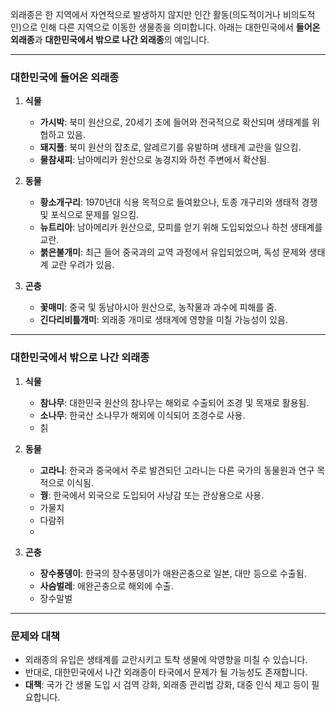 외래종은 한 지역에서 자연적으로 발생하지 않지만 인간 활동(의도적이거나 비의도적인)으로 인해 다른 지역으로 이동한 생물종을 의미합니다. 아래는 대한민국에서 **들어온 외래종**과 **대한민국에서 밖으로 나간 외래종**의 예입니다.

---

### **대한민국에 들어온 외래종**

1. **식물**
    
    - **가시박**: 북미 원산으로, 20세기 초에 들어와 전국적으로 확산되며 생태계를 위협하고 있음.
    - **돼지풀**: 북미 원산의 잡초로, 알레르기를 유발하며 생태계 교란을 일으킴.
    - **물참새피**: 남아메리카 원산으로 농경지와 하천 주변에서 확산됨.
2. **동물**
    
    - **황소개구리**: 1970년대 식용 목적으로 들여왔으나, 토종 개구리와 생태적 경쟁 및 포식으로 문제를 일으킴.
    - **뉴트리아**: 남아메리카 원산으로, 모피를 얻기 위해 도입되었으나 하천 생태계를 교란.
    - **붉은불개미**: 최근 들어 중국과의 교역 과정에서 유입되었으며, 독성 문제와 생태계 교란 우려가 있음.
1. **곤충**
    
    - **꽃매미**: 중국 및 동남아시아 원산으로, 농작물과 과수에 피해를 줌.
    - **긴다리비틀개미**: 외래종 개미로 생태계에 영향을 미칠 가능성이 있음.

---

### **대한민국에서 밖으로 나간 외래종**

1. **식물**
    
    - **참나무**: 대한민국 원산의 참나무는 해외로 수출되어 조경 및 목재로 활용됨.
    - **소나무**: 한국산 소나무가 해외에 이식되어 조경수로 사용.
    - 칡
1. **동물**
    
    - **고라니**: 한국과 중국에서 주로 발견되던 고라니는 다른 국가의 동물원과 연구 목적으로 이식됨.
    - **꿩**: 한국에서 외국으로 도입되어 사냥감 또는 관상용으로 사용.
    - 가물치
    - 다람쥐
    - 
1. **곤충**
    
    - **장수풍뎅이**: 한국의 장수풍뎅이가 애완곤충으로 일본, 대만 등으로 수출됨.
    - **사슴벌레**: 애완곤충으로 해외에 수출.
    - 장수말벌

---

### **문제와 대책**

- 외래종의 유입은 생태계를 교란시키고 토착 생물에 악영향을 미칠 수 있습니다.
- 반대로, 대한민국에서 나간 외래종이 타국에서 문제가 될 가능성도 존재합니다.
- **대책**: 국가 간 생물 도입 시 검역 강화, 외래종 관리법 강화, 대중 인식 제고 등이 필요합니다.